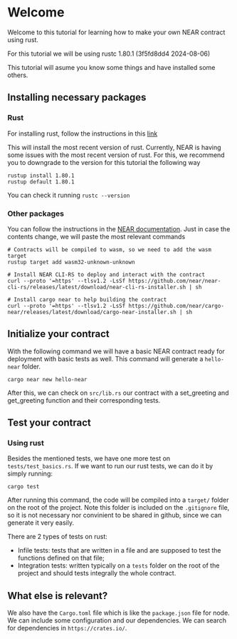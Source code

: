 # Welcome
Welcome to this tutorial for learning how to make your own NEAR contract using rust. 

For this tutorial we will be using rustc 1.80.1 (3f5fd8dd4 2024-08-06)

This tutorial will asume you know some things and have installed some others.

## Installing necessary packages
### Rust
For installing rust, follow the instructions in this [link](https://www.rust-lang.org/tools/install)

This will install the most recent version of rust. Currently, NEAR is having some issues with the most recent version of rust. For this, we recommend you to downgrade to the version for this tutorial the following way

```
rustup install 1.80.1
rustup default 1.80.1
```

You can check it running `rustc --version`

### Other packages
You can follow the instructions in the [NEAR documentation](https://docs.near.org/smart-contracts/quickstart). Just in case the contents change, we will paste the most relevant commands

```
# Contracts will be compiled to wasm, so we need to add the wasm target
rustup target add wasm32-unknown-unknown

# Install NEAR CLI-RS to deploy and interact with the contract
curl --proto '=https' --tlsv1.2 -LsSf https://github.com/near/near-cli-rs/releases/latest/download/near-cli-rs-installer.sh | sh

# Install cargo near to help building the contract
curl --proto '=https' --tlsv1.2 -LsSf https://github.com/near/cargo-near/releases/latest/download/cargo-near-installer.sh | sh
```

## Initialize your contract
With the following command we will have a basic NEAR contract ready for deployment with basic tests as well. This command will generate a `hello-near` folder.
```
cargo near new hello-near
```

After this, we can check on `src/lib.rs` our contract with a set_greeting and get_greeting function and their corresponding tests.

## Test your contract
### Using rust
Besides the mentioned tests, we have one more test on `tests/test_basics.rs`. If we want to run our rust tests, we can do it by simply running:
```
cargo test
```

After running this command, the code will be compiled into a `target/` folder on the root of the project. Note this folder is included on the `.gitignore` file, so it is not necessary nor convinient to be shared in github, since we can generate it very easily.

There are 2 types of tests on rust:
- Infile tests: tests that are written in a file and are supposed to test the functions defined on that file;
- Integration tests: written typically on a `tests` folder on the root of the project and should tests integrally the whole contract.

## What else is relevant?
We also have the `Cargo.toml` file which is like the `package.json` file for node. We can include some configuration and our dependencies. We can search for dependencies in `https://crates.io/`.